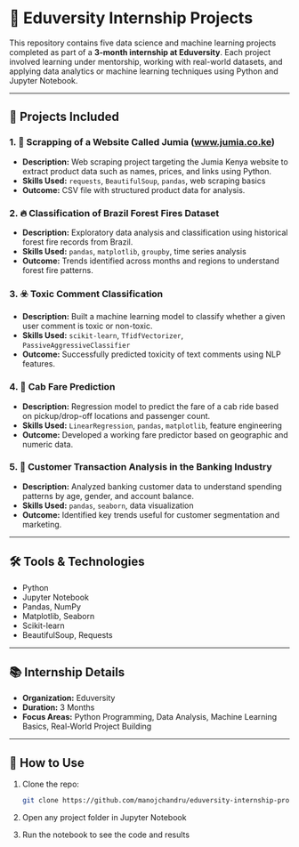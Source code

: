 # 📘 Eduversity Internship Projects

This repository contains five data science and machine learning projects completed as part of a **3-month internship at Eduversity**. Each project involved learning under mentorship, working with real-world datasets, and applying data analytics or machine learning techniques using Python and Jupyter Notebook.

---

## 📁 Projects Included

### 1. 🚀 Scrapping of a Website Called Jumia (www.jumia.co.ke)
- **Description:** Web scraping project targeting the Jumia Kenya website to extract product data such as names, prices, and links using Python.
- **Skills Used:** `requests`, `BeautifulSoup`, `pandas`, web scraping basics
- **Outcome:** CSV file with structured product data for analysis.

### 2. 🔥 Classification of Brazil Forest Fires Dataset
- **Description:** Exploratory data analysis and classification using historical forest fire records from Brazil.
- **Skills Used:** `pandas`, `matplotlib`, `groupby`, time series analysis
- **Outcome:** Trends identified across months and regions to understand forest fire patterns.

### 3. ☣️ Toxic Comment Classification
- **Description:** Built a machine learning model to classify whether a given user comment is toxic or non-toxic.
- **Skills Used:** `scikit-learn`, `TfidfVectorizer`, `PassiveAggressiveClassifier`
- **Outcome:** Successfully predicted toxicity of text comments using NLP features.

### 4. 🚖 Cab Fare Prediction
- **Description:** Regression model to predict the fare of a cab ride based on pickup/drop-off locations and passenger count.
- **Skills Used:** `LinearRegression`, `pandas`, `matplotlib`, feature engineering
- **Outcome:** Developed a working fare predictor based on geographic and numeric data.

### 5. 🏦 Customer Transaction Analysis in the Banking Industry
- **Description:** Analyzed banking customer data to understand spending patterns by age, gender, and account balance.
- **Skills Used:** `pandas`, `seaborn`, data visualization
- **Outcome:** Identified key trends useful for customer segmentation and marketing.

---

## 🛠️ Tools & Technologies

- Python  
- Jupyter Notebook  
- Pandas, NumPy  
- Matplotlib, Seaborn  
- Scikit-learn  
- BeautifulSoup, Requests

---

## 📚 Internship Details

- **Organization:** Eduversity  
- **Duration:** 3 Months  
- **Focus Areas:** Python Programming, Data Analysis, Machine Learning Basics, Real-World Project Building

---

## 📌 How to Use

1. Clone the repo:
   ```bash
   git clone https://github.com/manojchandru/eduversity-internship-projects.git
2. Open any project folder in Jupyter Notebook

3. Run the notebook to see the code and results

